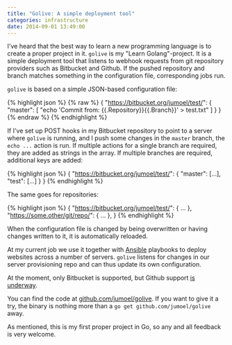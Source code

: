 ```yaml
---
title: "Golive: A simple deployment tool"
categories: infrastructure
date: 2014-09-01 13:49:00
---
```


I've heard that the best way to learn a new programming language is to create a
proper project in it. `golive` is my "Learn Golang"-project. It is a simple
deployment tool that listens to webhook requests from git repository providers
such as Bitbucket and Github. If the pushed repository and branch matches
something in the configuration file, corresponding jobs run.

`golive` is based on a simple JSON-based configuration file:

{% highlight json %}
{% raw %}
{
  "https://bitbucket.org/jumoel/test/": {
    "master": [
      "echo 'Commit from: {{.Repository}}{{.Branch}}' > test.txt"
    ]
  }
}
{% endraw %}
{% endhighlight %}

If I've set up POST hooks in my Bitbucket repository to point to a server where
`golive` is running, and I push some changes in the `master` branch, the `echo ...`
action is run. If multiple actions for a single branch are required, they are
added as strings in the array. If multiple branches are required, additional
keys are added:

{% highlight json %}
{
  "https://bitbucket.org/jumoel/test/": {
    "master": [...],
    "test": [...]
  }
}
{% endhighlight %}

The same goes for repositories:

{% highlight json %}
{
  "https://bitbucket.org/jumoel/test/": { ... },
  "https://some.other/git/repo/": { ... },
}
{% endhighlight %}

When the configuration file is changed by being overwritten or having changes
written to it, it is automatically reloaded.

At my current job we use it together with [Ansible](http://www.ansible.com)
playbooks to deploy websites across a number of servers. `golive` listens for
changes in our server provisioning repo and can thus update its own
configuration.

At the moment, only Bitbucket is supported, but Github support [is
underway][ghissue].

You can find the code at
[github.com/jumoel/golive](https://www.github.com/jumoel/golive). If you want to
give it a try, the binary is nothing more than a `go get
github.com/jumoel/golive` away.

As mentioned, this is my first proper project in Go, so any and all feedback is
very welcome.

  [ghissue]: https://github.com/jumoel/golive/issues/5
